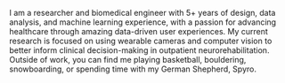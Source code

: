 I am a researcher and biomedical engineer with 5+ years of design, data analysis, and machine learning experience, with a passion for advancing healthcare through amazing data-driven user experiences. My current research is focused on using wearable cameras and computer vision to better inform clinical decision-making in outpatient neurorehabilitation. Outside of work, you can find me playing basketball, bouldering, snowboarding, or spending time with my German Shepherd, Spyro.
